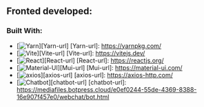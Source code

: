 ## Fronted developed:

### Built With:
* [![Yarn](https://img.shields.io/badge/Yarn-v1.0.2-brightgreen?style=for-the-badge&logo=yarn)][Yarn-url]
[Yarn-url]: https://yarnpkg.com/
* [![Vite](https://img.shields.io/badge/Vite-v2.7.0-brightgreen?style=for-the-badge&logo=vite)][Vite-url]
[Vite-url]: https://vitejs.dev/
* [![React](https://img.shields.io/badge/React-v18.2.0-blue?style=for-the-badge&logo=react)][React-url]
[React-url]: https://reactjs.org/
* [![Material-UI](https://img.shields.io/badge/Material--UI-v5.0.0-blue?style=for-the-badge&logo=material-ui)][Mui-url]
[Mui-url]: https://material-ui.com/
* [![axios](https://img.shields.io/badge/axios-v0.24.0-blue?style=for-the-badge&logo=axios)][axios-url]
[axios-url]: https://axios-http.com/
* [![Chatbot](https://img.shields.io/badge/Chatbot-Active-brightgreen?style=for-the-badge&logo=chatbot)][chatbot-url]
[chatbot-url]: https://mediafiles.botpress.cloud/e0ef0244-55de-4369-8388-16e907f457e0/webchat/bot.html